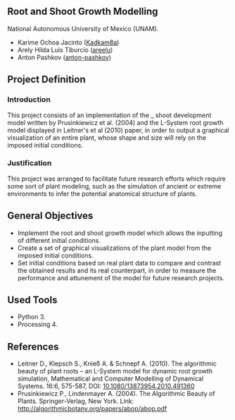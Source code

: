 ## Root and Shoot Growth Modelling

National Autonomous University of Mexico (UNAM).

- Karime Ochoa Jacinto ([Kadkam8a](https://github.com/Kadkam8a))
- Arely Hilda Luis Tiburcio ([areelu](https://github.com/areelu))
- Anton Pashkov ([anton-pashkov](https://github.com/anton-pashkov))

## Project Definition

### Introduction

This project consists of an implementation of the _ shoot development model written by Prusinkiewicz et al. (2004) and the L-System root growth model displayed in Leitner's et al (2010) paper, in order to output a graphical visualization of an entire plant, whose shape and size will rely on the imposed initial conditions.

### Justification

This project was arranged to facilitate future research efforts which require some sort of plant modeling, such as the simulation of ancient or extreme environments to infer the potential anatomical structure of plants.

## General Objectives

- Implement the root and shoot growth model which allows the inputting of different initial conditions.
- Create a set of graphical visualizations of the plant model from the imposed initial conditions.
- Set initial conditions based on real plant data to compare and contrast the obtained results and its real counterpart, in order to measure the performance and attunement of the model for future research projects.

## Used Tools

- Python 3.
- Processing 4.

## References

- Leitner D., Klepsch S., Knieß A. & Schnepf A. (2010). The algorithmic beauty of plant roots – an L-System model for dynamic root growth simulation, Mathematical and Computer Modelling of Dynamical Systems. 16:6, 575-587, DOI:
[10.1080/13873954.2010.491360](https://doi.org/10.1080/13873954.2010.491360)
- Prusinkiewicz P., Lindenmayer A. (2004). The Algorithmic Beauty of Plants. Springer-Verlag, New York. Link: http://algorithmicbotany.org/papers/abop/abop.pdf
